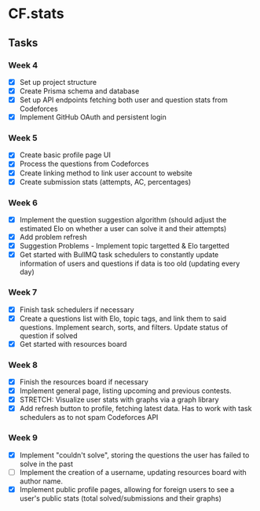 # CF.stats

## Tasks
### Week 4
- [x] Set up project structure
- [x] Create Prisma schema and database
- [x] Set up API endpoints fetching both user and question stats from Codeforces
- [x] Implement GitHub OAuth and persistent login

### Week 5
- [x] Create basic profile page UI
- [x] Process the questions from Codeforces
- [x] Create linking method to link user account to website
- [x] Create submission stats (attempts, AC, percentages)

### Week 6
- [x] Implement the question suggestion algorithm (should adjust the estimated Elo on whether a user can solve it and their attempts)
- [x] Add problem refresh
- [x] Suggestion Problems - Implement topic targetted & Elo targetted
- [x] Get started with BullMQ task schedulers to constantly update information of users and questions if data is too old (updating every day)

### Week 7
- [x] Finish task schedulers if necessary
- [x] Create a questions list with Elo, topic tags, and link them to said questions. Implement search, sorts, and filters. Update status of question if solved
- [x] Get started with resources board

### Week 8
- [x] Finish the resources board if necessary
- [x] Implement general page, listing upcoming and previous contests.
- [x] STRETCH: Visualize user stats with graphs via a graph library
- [x] Add refresh button to profile, fetching latest data. Has to work with task schedulers as to not spam Codeforces API

### Week 9
- [x] Implement "couldn't solve", storing the questions the user has failed to solve in the past
- [ ] Implement the creation of a username, updating resources board with author name.
- [x] Implement public profile pages, allowing for foreign users to see a user's public stats (total solved/submissions and their graphs)
